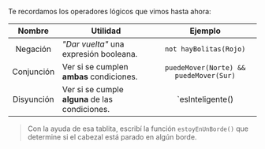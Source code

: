 Te recordamos los operadores lógicos que vimos hasta ahora:

|Nombre|Utilidad|Ejemplo|
|:----:|------|:-----:|
|Negación|_"Dar vuelta"_ una expresión booleana.|`not hayBolitas(Rojo)`|
|Conjunción|Ver si se cumplen **ambas** condiciones.|`puedeMover(Norte) && puedeMover(Sur)`|
|Disyunción|Ver si se cumple **alguna** de las condiciones.|`esInteligente() || tieneBuenaOnda()`|

> Con la ayuda de esa tablita, escribí la función `estoyEnUnBorde()` que determine si el cabezal está parado en algún borde.